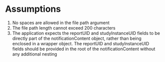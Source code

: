 # Assumptions

1. No spaces are allowed in the file path argument
2. The file path length cannot exceed 200 characters
3. The application expects the reportUID and studyInstanceUID fields to be directly part of the notificationContent object, rather than being enclosed in a wrapper object. The reportUID and studyInstanceUID fields should be provided in the root of the notificationContent without any additional nesting